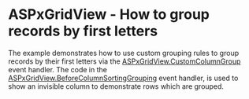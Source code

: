 # ASPxGridView - How to group records by first letters


<p>The example demonstrates how to use custom grouping rules to group records by their first letters via the <a href="http://documentation.devexpress.com/#AspNet/DevExpressWebASPxGridViewASPxGridView_CustomColumnGrouptopic">ASPxGridView.CustomColumnGroup</a> event handler. The code in the <a href="http://documentation.devexpress.com/#AspNet/DevExpressWebASPxGridViewASPxGridView_BeforeColumnSortingGroupingtopic">ASPxGridView.BeforeColumnSortingGrouping</a> event handler, is used to show an invisible column to demonstrate rows which are grouped.</p>

<br/>


